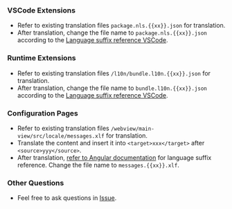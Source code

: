 ### VSCode Extensions
- Refer to existing translation files `package.nls.{{xx}}.json` for translation.
- After translation, change the file name to `package.nls.{{xx}}.json` according to the [Language suffix reference VSCode](https://github.com/microsoft/vscode-loc).

### Runtime Extensions
- Refer to existing translation files `/l10n/bundle.l10n.{{xx}}.json` for translation.
- After translation, change the file name to `bundle.l10n.{{xx}}.json` according to the [Language suffix reference VSCode](https://github.com/microsoft/vscode-loc).

### Configuration Pages
- Refer to existing translation files `/webview/main-view/src/locale/messages.xlf` for translation.
- Translate the content and insert it into `<target>xxx</target>` after `<source>yyy</source>`.
- After translation, [refer to Angular documentation](https://github.com/angular/angular/blob/d315e2c4fa178dfbd41bc25259605bb999fa302e/packages/common/locales/generate-locales-tool/closure-locale-file.ts#L28C21-L28C21) for language suffix reference. Change the file name to `messages.{{xx}}.xlf`.

### Other Questions
- Feel free to ask questions in [Issue](https://github.com/wszgrcy/code-recycle/issues).